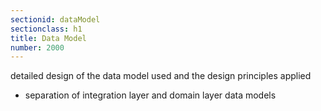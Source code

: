 ```yaml
---
sectionid: dataModel
sectionclass: h1
title: Data Model
number: 2000
---
```


detailed design of the data model used and the design principles applied
+ separation of integration layer and domain layer data models